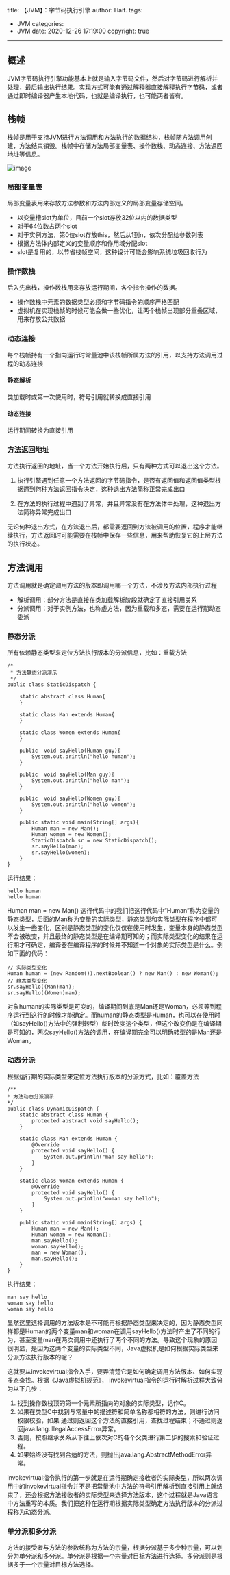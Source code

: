 title: 【JVM】：字节码执行引擎
author: Haif.
tags:
  - JVM
categories:
  - JVM
date: 2020-12-26 17:19:00
copyright: true

---

## 概述

JVM字节码执行引擎功能基本上就是输入字节码文件，然后对字节码进行解析并处理，最后输出执行结果。实现方式可能有通过解释器直接解释执行字节码，或者通过即时编译器产生本地代码，也就是编译执行，也可能两者皆有。

<!-- more -->

## 栈帧

栈帧是用于支持JVM进行方法调用和方法执行的数据结构，栈帧随方法调用创建，方法结束销毁。栈帧中存储方法局部变量表、操作数栈、动态连接、方法返回地址等信息。

![image](https://haif-cloud.oss-cn-beijing.aliyuncs.com/jvm/stackframe.png)

### 局部变量表

局部变量表用来存放方法参数和方法内部定义的局部变量存储空间。

* 以变量槽slot为单位，目前一个slot存放32位以内的数据类型
* 对于64位数占两个slot
* 对于实例方法，第0位slot存放this，然后从1到n，依次分配给参数列表
* 根据方法体内部定义的变量顺序和作用域分配slot
* slot是复用的，以节省栈帧空间，这种设计可能会影响系统垃圾回收行为

### 操作数栈

后入先出栈，操作数栈用来存放运行期间，各个指令操作的数据。

* 操作数栈中元素的数据类型必须和字节码指令的顺序严格匹配
* 虚拟机在实现栈帧的时候可能会做一些优化，让两个栈帧出现部分重叠区域，用来存放公共数据

### 动态连接

每个栈帧持有一个指向运行时常量池中该栈帧所属方法的引用，以支持方法调用过程的动态连接

#### 静态解析

类加载时或第一次使用时，符号引用就转换成直接引用

#### 动态连接

运行期间转换为直接引用

### 方法返回地址

方法执行返回的地址，当一个方法开始执行后，只有两种方式可以退出这个方法。

1. 执行引擎遇到任意一个方法返回的字节码指令，是否有返回值和返回值类型根据遇到何种方法返回指令决定，这种退出方法简称正常完成出口

2. 在方法的执行过程中遇到了异常，并且异常没有在方法体中处理，这种退出方法简称异常完成出口

无论何种退出方式，在方法退出后，都需要返回到方法被调用的位置，程序才能继续执行，方法返回时可能需要在栈帧中保存一些信息，用来帮助恢复它的上层方法的执行状态。

## 方法调用

方法调用就是确定调用方法的版本即调用哪一个方法，不涉及方法内部执行过程

* 解析调用：部分方法是直接在类加载解析阶段就确定了直接引用关系
* 分派调用：对于实例方法，也称虚方法，因为重载和多态，需要在运行期动态委派

### 静态分派

所有依赖静态类型来定位方法执行版本的分派信息，比如：重载方法

```
/*
 * 方法静态分派演示
 */
public class StaticDispatch {

    static abstract class Human{
    }
    
    static class Man extends Human{
    }
    
    static class Women extends Human{
    }
    
    public  void sayHello(Human guy){
        System.out.println("hello human");
    }
    
    public  void sayHello(Man guy){
        System.out.println("hello man");
    }
    
    public  void sayHello(Women guy){
        System.out.println("hello women");
    }
    
    public static void main(String[] args){
        Human man = new Man();
        Human women = new Women();
        StaticDispatch sr = new StaticDispatch();
        sr.sayHello(man);
        sr.sayHello(women);
    }
}
```

运行结果：
```
hello human
hello human
```
Human man = new Man() 这行代码中的我们把这行代码中“Human”称为变量的静态类型，后面的Man称为变量的实际类型，静态类型和实际类型在程序中都可以发生一些变化，区别是静态类型的变化仅仅在使用时发生，变量本身的静态类型不会被改变，并且最终的静态类型是在编译期可知的；而实际类型变化的结果在运行期才可确定，编译器在编译程序的时候并不知道一个对象的实际类型是什么。例如下面的代码：

```
// 实际类型变化
Human human = (new Random()).nextBoolean() ? new Man() : new Woman();
// 静态类型变化
sr.sayHello((Man)man);
sr.sayHello((Women)man);
```
对象human的实际类型是可变的，编译期间到底是Man还是Woman，必须等到程序运行到这行的时候才能确定。而human的静态类型是Human，也可以在使用时（如sayHello()方法中的强制转型）临时改变这个类型，但这个改变仍是在编译期是可知的，两次sayHello()方法的调用，在编译期完全可以明确转型的是Man还是Woman。

### 动态分派

根据运行期的实际类型来定位方法执行版本的分派方式，比如：覆盖方法

```
/**
* 方法动态分派演示
*/
public class DynamicDispatch {
    static abstract class Human {
        protected abstract void sayHello();
    }
    
    static class Man extends Human {
        @Override
        protected void sayHello() {
            System.out.println("man say hello");
        }
    }
    
    static class Woman extends Human {
        @Override
        protected void sayHello() {
            System.out.println("woman say hello");
        }
    }
    
    public static void main(String[] args) {
        Human man = new Man();
        Human woman = new Woman();
        man.sayHello();
        woman.sayHello();
        man = new Woman();
        man.sayHello();
    }
}
```
执行结果：
```
man say hello
woman say hello
woman say hello
```

显然这里选择调用的方法版本是不可能再根据静态类型来决定的，因为静态类型同样都是Human的两个变量man和woman在调用sayHello()方法时产生了不同的行为，甚至变量man在两次调用中还执行了两个不同的方法。导致这个现象的原因很明显，是因为这两个变量的实际类型不同，Java虚拟机是如何根据实际类型来分派方法执行版本的呢？

这就要从invokevirtual指令入手，要弄清楚它是如何确定调用方法版本、如何实现多态查找。根据《Java虚拟机规范》，
invokevirtual指令的运行时解析过程大致分为以下几步：

1. 找到操作数栈顶的第一个元素所指向的对象的实际类型，记作C。
2. 如果在类型C中找到与常量中的描述符和简单名称都相符的方法，则进行访问权限校验，如果
通过则返回这个方法的直接引用，查找过程结束；不通过则返回java.lang.IllegalAccessError异常。
3. 否则，按照继承关系从下往上依次对C的各个父类进行第二步的搜索和验证过程。
4. 如果始终没有找到合适的方法，则抛出java.lang.AbstractMethodError异常。

invokevirtual指令执行的第一步就是在运行期确定接收者的实际类型，所以两次调用中的invokevirtual指令并不是把常量池中方法的符号引用解析到直接引用上就结束了，还会根据方法接收者的实际类型来选择方法版本，这个过程就是Java语言中方法重写的本质。我们把这种在运行期根据实际类型确定方法执行版本的分派过程称为动态分派。

### 单分派和多分派

方法的接受者与方法的参数统称为方法的宗量，根据分派基于多少种宗量，可以划分为单分派和多分派。单分派是根据一个宗量对目标方法进行选择。多分派则是根据多于一个宗量对目标方法选择。